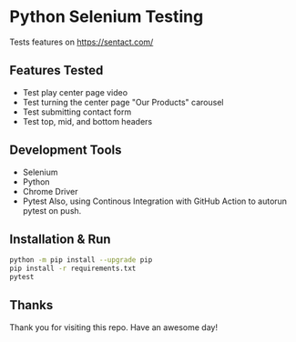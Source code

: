 # Python Selenium Testing
Tests features on https://sentact.com/

## Features Tested
* Test play center page video
* Test turning the center page "Our Products" carousel
* Test submitting contact form
* Test top, mid, and bottom headers

## Development Tools
* Selenium
* Python
* Chrome Driver
* Pytest
Also, using Continous Integration with GitHub Action to autorun pytest on push.

## Installation & Run
```bash
python -m pip install --upgrade pip
pip install -r requirements.txt
pytest
```

## Thanks
Thank you for visiting this repo. Have an awesome day!
